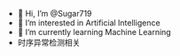 - 👋 Hi, I’m @Sugar719
- 👀 I’m interested in Artificial Intelligence
- 🌱 I’m currently learning Machine Learning
- 时序异常检测相关



